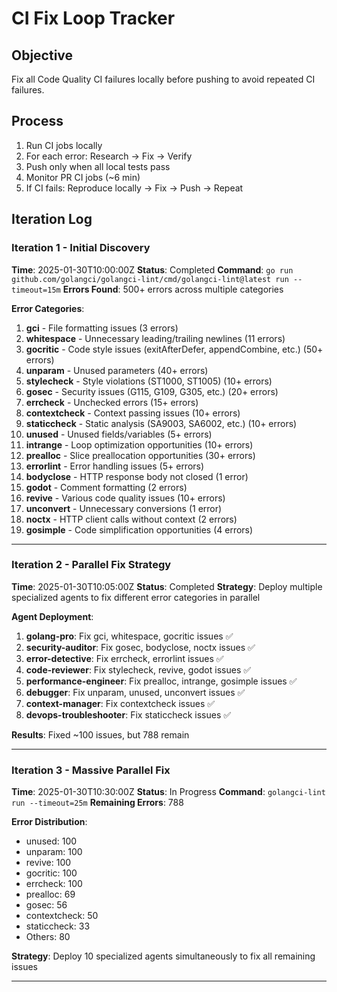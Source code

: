 # CI Fix Loop Tracker

## Objective
Fix all Code Quality CI failures locally before pushing to avoid repeated CI failures.

## Process
1. Run CI jobs locally
2. For each error: Research → Fix → Verify
3. Push only when all local tests pass
4. Monitor PR CI jobs (~6 min)
5. If CI fails: Reproduce locally → Fix → Push → Repeat

## Iteration Log

### Iteration 1 - Initial Discovery
**Time**: 2025-01-30T10:00:00Z
**Status**: Completed
**Command**: `go run github.com/golangci/golangci-lint/cmd/golangci-lint@latest run --timeout=15m`
**Errors Found**: 500+ errors across multiple categories

**Error Categories**:
1. **gci** - File formatting issues (3 errors)
2. **whitespace** - Unnecessary leading/trailing newlines (11 errors)
3. **gocritic** - Code style issues (exitAfterDefer, appendCombine, etc.) (50+ errors)
4. **unparam** - Unused parameters (40+ errors)
5. **stylecheck** - Style violations (ST1000, ST1005) (10+ errors)
6. **gosec** - Security issues (G115, G109, G305, etc.) (20+ errors)
7. **errcheck** - Unchecked errors (15+ errors)
8. **contextcheck** - Context passing issues (10+ errors)
9. **staticcheck** - Static analysis (SA9003, SA6002, etc.) (10+ errors)
10. **unused** - Unused fields/variables (5+ errors)
11. **intrange** - Loop optimization opportunities (10+ errors)
12. **prealloc** - Slice preallocation opportunities (30+ errors)
13. **errorlint** - Error handling issues (5+ errors)
14. **bodyclose** - HTTP response body not closed (1 error)
15. **godot** - Comment formatting (2 errors)
16. **revive** - Various code quality issues (10+ errors)
17. **unconvert** - Unnecessary conversions (1 error)
18. **noctx** - HTTP client calls without context (2 errors)
19. **gosimple** - Code simplification opportunities (4 errors)

---

### Iteration 2 - Parallel Fix Strategy
**Time**: 2025-01-30T10:05:00Z
**Status**: Completed
**Strategy**: Deploy multiple specialized agents to fix different error categories in parallel

**Agent Deployment**:
1. **golang-pro**: Fix gci, whitespace, gocritic issues ✅
2. **security-auditor**: Fix gosec, bodyclose, noctx issues ✅
3. **error-detective**: Fix errcheck, errorlint issues ✅
4. **code-reviewer**: Fix stylecheck, revive, godot issues ✅
5. **performance-engineer**: Fix prealloc, intrange, gosimple issues ✅
6. **debugger**: Fix unparam, unused, unconvert issues ✅
7. **context-manager**: Fix contextcheck issues ✅
8. **devops-troubleshooter**: Fix staticcheck issues ✅

**Results**: Fixed ~100 issues, but 788 remain

---

### Iteration 3 - Massive Parallel Fix
**Time**: 2025-01-30T10:30:00Z
**Status**: In Progress
**Command**: `golangci-lint run --timeout=25m`
**Remaining Errors**: 788

**Error Distribution**:
- unused: 100
- unparam: 100
- revive: 100
- gocritic: 100
- errcheck: 100
- prealloc: 69
- gosec: 56
- contextcheck: 50
- staticcheck: 33
- Others: 80

**Strategy**: Deploy 10 specialized agents simultaneously to fix all remaining issues

---